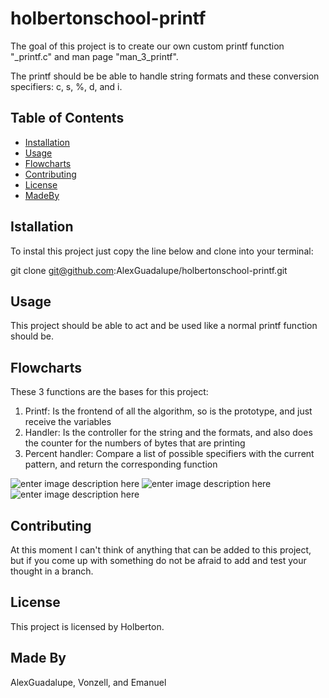 # holbertonschool-printf

The goal of this project is to create our own custom printf function
"_printf.c" and man page "man_3_printf".

The printf should be be able to handle string formats
and these conversion specifiers:
c, s, %, d, and i. 

## Table of Contents

- [Installation](#installation)
- [Usage](#usage)
- [Flowcharts](#flowcharts)
- [Contributing](#contributing)
- [License](#license)
- [MadeBy](#madeby)

## Istallation

To instal this project just copy the line below and clone into your
terminal:

git clone git@github.com:AlexGuadalupe/holbertonschool-printf.git

## Usage 

This project should be able to act and be used like a normal printf 
function should be.

## Flowcharts

These 3 functions are the bases for this project:

 1. Printf: Is the frontend of all the algorithm, so is the prototype, and just receive the variables
 2. Handler: Is the controller for the string and the formats, and also does the counter for the numbers of bytes that are printing
 3. Percent handler: Compare a list of possible specifiers with the current pattern, and return the corresponding function

![enter image description here](https://i.imgur.com/SjqIUs7.png) ![enter image description here](https://i.imgur.com/ouUh2G4.png)
![enter image description here](https://i.imgur.com/90TRtGH.png) 

## Contributing

At this moment I can't think of anything that can be added to this 
project, but if you come up with something do not be afraid
to add and test your thought in a branch.

## License

This project is licensed by Holberton.

## Made By

AlexGuadalupe, Vonzell, and Emanuel

